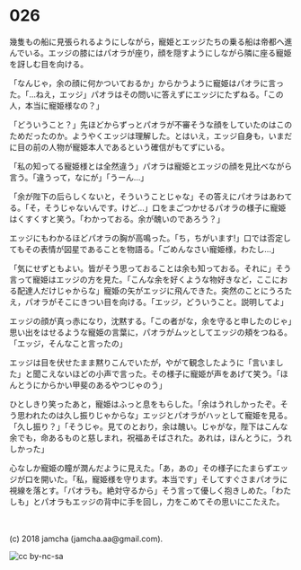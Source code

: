 # 026

幾隻もの船に見張られるようにしながら，寵姫とエッジたちの乗る船は帝都へ進んでいる。エッジの膝にはパオラが座り，顔を隠すようにしながら隣に座る寵姫を訝しむ目を向ける。  

「なんじゃ，余の顔に何かついておるか」からかうように寵姫はパオラに言った。「…ねえ，エッジ」パオラはその問いに答えずにエッジにたずねる。「この人，本当に寵姫様なの？」  

「どういうこと？」先ほどからずっとパオラが不審そうな顔をしていたのはこのためだったのか。ようやくエッジは理解した。とはいえ，エッジ自身も，いまだに目の前の人物が寵姫本人であるという確信がもてずにいる。  

「私の知ってる寵姫様とは全然違う」パオラは寵姫とエッジの顔を見比べながら言う。「違うって，なにが」「うーん…」  

「余が陛下の后らしくないと，そういうことじゃな」その答えにパオラはあわてる。「そ，そうじゃないんです。けど…」口をまごつかせるパオラの様子に寵姫はくすくすと笑う。「わかっておる。余が醜いのであろう？」  

エッジにもわかるほどパオラの胸が高鳴った。「ち，ちがいます!」口では否定してもその表情が図星であることを物語る。「ごめんなさい寵姫様，わたし…」  

「気にせずともよい。皆がそう思っておることは余も知っておる。それに」そう言って寵姫はエッジの方を見た。「こんな余を好くような物好きなど，ここにおる配達人だけじゃからな」寵姫の矢がエッジに飛んできた。突然のことにうろたえ，パオラがそこにきつい目を向ける。「エッジ，どういうこと。説明してよ」  

エッジの顔が真っ赤になり，沈黙する。「この者がな，余を守ると申したのじゃ」思い出をはせるような寵姫の言葉に，パオラがムッとしてエッジの頬をつねる。「エッジ，そんなこと言ったの」  

エッジは目を伏せたまま黙りこんでいたが，やがて観念したように「言いました」と聞こえないほどの小声で言った。その様子に寵姫が声をあげて笑う。「ほんとうにからかい甲斐のあるやつじゃのう」  

ひとしきり笑ったあと，寵姫はふっと息をもらした。「余はうれしかったぞ。そう思われたのは久し振りじゃからな」エッジとパオラがハッとして寵姫を見る。「久し振り？」「そうじゃ。見てのとおり，余は醜い。じゃがな，陛下はこんな余でも，命あるものと慈しまれ，祝福あそばされた。あれは，ほんとうに，うれしかった」  

心なしか寵姫の瞳が潤んだように見えた。「あ，あの」その様子にたまらずエッジが口を開いた。「私，寵姫様を守ります。本当です」そしてすぐさまパオラに視線を落とす。「パオラも。絶対守るから」そう言って優しく抱きしめた。「わたしも」とパオラもエッジの背中に手を回し，力をこめてその思いにこたえた。  

<br>  
<br>  
(c) 2018 jamcha (jamcha.aa@gmail.com).  

![cc by-nc-sa](http://i.creativecommons.org/l/by-nc-sa/4.0/88x31.png)